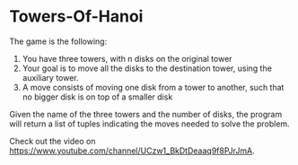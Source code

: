 # Towers-Of-Hanoi

The game is the following:
1. You have three towers, with n disks on the original tower
2. Your goal is to move all the disks to the destination tower, using the auxiliary tower.
3. A move consists of moving one disk from a tower to another, such that no bigger disk
	is on top of a smaller disk
  
Given the name of the three towers and the number of disks, the program will return a list of tuples indicating the moves needed to solve the problem.

Check out the video on https://www.youtube.com/channel/UCzw1_BkDtDeaaq9f8PJrJmA.
